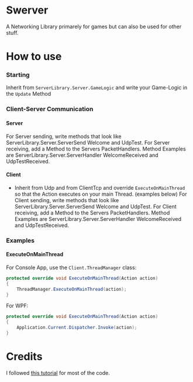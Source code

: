 # Swerver
A Networking Library primarely for games but can also be used for other stuff.

# How to use
### Starting
Inherit from `ServerLibrary.Server.GameLogic` and write your Game-Logic in the `Update` Method

### Client-Server Communication
#### Server
For Server sending, write methods that look like ServerLibrary.Server.ServerSend Welcome and UdpTest.
For Server receiving, add a Method to the Servers PacketHandlers. Method Examples are ServerLibrary.Server.ServerHandler WelcomeReceived and UdpTestReceived.
#### Client
* Inherit from Udp and from ClientTcp and override `ExecuteOnMainThread` so that the Action executes on your main Thread. (examples below)
For Client sending, write methods that look like ServerLibrary.Server.ServerSend Welcome and UdpTest.
For Client receiving, add a Method to the Servers PacketHandlers. Method Examples are ServerLibrary.Server.ServerHandler WelcomeReceived and UdpTestReceived.
### Examples
#### ExecuteOnMainThread
For Console App, use the `Client.ThreadManager` class:
```c#
protected override void ExecuteOnMainThread(Action action)
{
    ThreadManager.ExecuteOnMainThread(action);
}
```
For WPF:
```c#
protected override void ExecuteOnMainThread(Action action)
{
    Application.Current.Dispatcher.Invoke(action);
}
```
# Credits
I followed [this tutorial](https://www.youtube.com/playlist?list=PLXkn83W0QkfnqsK8I0RAz5AbUxfg3bOQ5) for most of the code.
